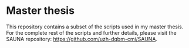# Master thesis

This repository contains a subset of the scripts used in my master thesis. For the complete rest of the scripts and further details, please visit the SAUNA repository: https://github.com/uzh-dqbm-cmi/SAUNA.
